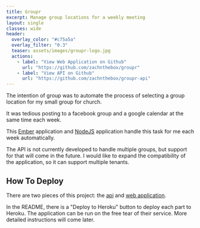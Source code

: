```yaml
---
title: Groupr
excerpt: Manage group locations for a weekly meeting
layout: single
classes: wide
header:
  overlay_color: "#c75a5a"
  overlay_filter: "0.3"
  teaser: assets/images/groupr-logo.jpg
  actions:
    - label: "View Web Application on Github"
      url: "https://github.com/zachnthebox/groupr"
    - label: "View API on Github"
      url: "https://github.com/zachnthebox/groupr-api"
---
```


The intention of group was to automate the process of selecting a group location for my small group for church.

It was tedious posting to a facebook group and a google calendar at the same time each week.

This [Ember](http://www.emberjs.com) application and [NodeJS](http://nodejs.org) application handle this task for me each week automatically.

The API is not currently developed to handle multiple groups, but support for that will come in the future.
I would like to expand the compatibility of the application, so it can support multiple tenants.

## How To Deploy

There are two pieces of this project: the [api](https://github.com/zachnthebox/groupr-api) and [web application](https://github.com/zachnthebox/groupr).

In the README, there is a "Deploy to Heroku" button to deploy each part to Heroku.
The application can be run on the free tear of their service.
More detailed instructions will come later.
